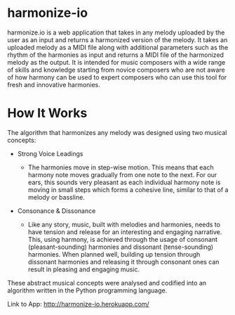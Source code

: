 # harmonize-io
harmonize.io is a web application that takes in any melody uploaded by the user as an input and returns a harmonized version of the melody. It takes an uploaded melody as a MIDI file along with additional parameters such as the rhythm of the harmonies as input and returns a MIDI file of the harmonized melody as the output. It is intended for music composers with a wide range of skills and knowledge starting from novice composers who are not aware of how harmony can be used to expert composers who can use this tool for fresh and innovative harmonies.

# How It Works

The algorithm that harmonizes any melody was designed using two musical concepts:

 - Strong Voice Leadings

    - The harmonies move in step-wise motion. This means that each harmony note moves gradually from one note to the next. For our ears, this sounds very pleasant as each individual harmony note is moving in small steps which forms a cohesive line, similar to that of a melody or bassline.

 - Consonance & Dissonance

    - Like any story, music, built with melodies and harmonies, needs to have tension and release for an interesting and engaging narrative. This, using harmony, is achieved through the usage of consonant (pleasant-sounding) harmonies and dissonant (tense-sounding) harmonies. When planned well, building up tension through dissonant harmonies and releasing it through consonant ones can result in pleasing and engaging music.

These abstract musical concepts were analysed and codified into an algorithm written in the Python programming language.

Link to App: http://harmonize-io.herokuapp.com/

